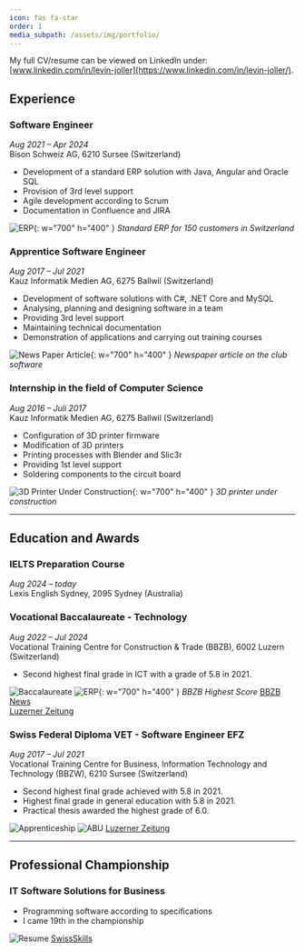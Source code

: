 ```yaml
---
icon: fas fa-star
order: 1
media_subpath: /assets/img/portfolio/
---
```

My full CV/resume can be viewed on LinkedIn under: [www.linkedin.com/in/levin-joller](https://www.linkedin.com/in/levin-joller/).

## Experience

### Software Engineer
_Aug 2021 – Apr 2024_<br> 
Bison Schweiz AG, 6210 Sursee (Switzerland)
- Development of a standard ERP solution with Java, Angular and Oracle SQL
- Provision of 3rd level support
- Agile development according to Scrum
- Documentation in Confluence and JIRA

![ERP](erp.jpg){: w="700" h="400" }
_Standard ERP for 150 customers in Switzerland_

### Apprentice Software Engineer
_Aug 2017 – Jul 2021_<br>
Kauz Informatik Medien AG, 6275 Ballwil (Switzerland)
- Development of software solutions with C#, .NET Core and MySQL
- Analysing, planning and designing software in a team
- Providing 3rd level support
- Maintaining technical documentation
- Demonstration of applications and carrying out training courses

![News Paper Article](newspaperarticlepunktesystem.jpg){: w="700" h="400" }
_Newspaper article on the club software_

### Internship in the field of Computer Science
_Aug 2016 – Juli 2017_<br>
Kauz Informatik Medien AG, 6275 Ballwil (Switzerland)
- Configuration of 3D printer firmware
- Modification of 3D printers
- Printing processes with Blender and Slic3r
- Providing 1st level support
- Soldering components to the circuit board

![3D Printer Under Construction](threedprinter.jpg){: w="700" h="400" }
_3D printer under construction_

---

## Education and Awards

### IELTS Preparation Course
_Aug 2024 – today_<br>
Lexis English Sydney, 2095 Sydney (Australia)

### Vocational Baccalaureate - Technology
_Aug 2022 – Jul 2024_<br>
Vocational Training Centre for Construction & Trade (BBZB), 6002 Luzern (Switzerland)
- Second highest final grade in ICT with a grade of 5.8 in 2021.

![Baccalaureate](baccalaureate.jpg)
![ERP](bbzbhighestscore.jpg){: w="700" h="400" }
_BBZB Highest Score_
[BBZB News](https://beruf.lu.ch/Berufslehre/Berufslehre_im_Betrieb/Berufsfachschule/berufsbildungszentren/bbzb/Berufsmaturitaet/News)
<br>
[Luzerner Zeitung](https://www.luzernerzeitung.ch/zentralschweiz/luzern/lehrabschluesse-die-namen-aller-lehrabgaengerinnen-und-lehrabgaenger-im-kanton-luzern-ld.2647330?reduced=true#subtitle-bm-berufsbegleitend-richtung-technik-architektur-life-sciences-second)

### Swiss Federal Diploma VET - Software Engineer EFZ
_Aug 2017 – Jul 2021_<br>
Vocational Training Centre for Business, Information Technology and Technology (BBZW), 6210 Sursee (Switzerland)
- Second highest final grade achieved with 5.8 in 2021.
- Highest final grade in general education with 5.8 in 2021.
- Practical thesis awarded the highest grade of 6.0.

![Apprenticeship](apprenticeship.jpg)
![ABU](abu.jpg)
[Luzerner Zeitung](https://www.luzernerzeitung.ch/zentralschweiz/luzern/namen-lehrabgaenger-kanton-luzern-gewerblich-industrielle-berufe-ld.2165695)

---

## Professional Championship
### IT Software Solutions for Business
- Programming software according to specifications
- I came 19th in the championship

![Resume](swissskills.jpg)
[SwissSkills](https://www.luzernerzeitung.ch/zentralschweiz/luzern/swiss-skills-praezision-unter-zeitdruck-in-dagmersellen-kaempfen-neun-plattenleger-um-den-schweizermeistertitel-ld.1255743?reduced=true)